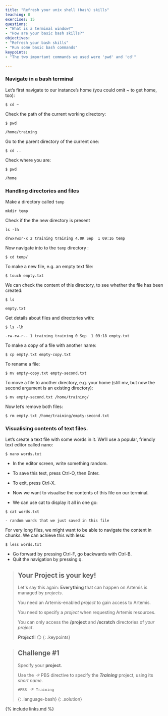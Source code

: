 ```yaml
---
title: "Refresh your unix shell (bash) skills"
teaching: 0
exercises: 15
questions:
- "What is a terminal window?"
- "How are your basic bash skills?"
objectives:
- "Refresh your bash skills"
- "Run some basic bash commands"
keypoints:
- "The two important commands we used were 'pwd' and 'cd'"

---
```





### Navigate in a bash terminal

Let’s first navigate to our instance’s home (you could omit ~ to get home, too):

```
$ cd ~
```

Check the path of the current working directory:

```
$ pwd
```

```
/home/training
```

Go to the parent directory of the current one:
```
$ cd ..
```

Check where you are:
```
$ pwd
```
```
/home
```

### Handling directories and files

Make a directory called `temp`

```
mkdir temp
```

Check if the the new directory is present
```
ls -lh
```
```
drwxrwxr-x 2 training training 4.0K Sep  1 09:16 temp
```

Now navigate into to the `temp` directory :
```
$ cd temp/
```

To make a new file, e.g. an empty text file:
```
$ touch empty.txt
```
We can check the content of this directory, to see whether the file has been created:
```
$ ls
```
```
empty.txt
```

Get details about files and directories with:
```
$ ls -lh 
```
```
-rw-rw-r-- 1 training training 0 Sep  1 09:18 empty.txt
```

To make a copy of a file with another name:
```
$ cp empty.txt empty-copy.txt 
```
To rename a file:
```
$ mv empty-copy.txt empty-second.txt
```

To move a file to another directory, e.g. your home (still mv, but now the second argument is an existing directory):
```
$ mv empty-second.txt /home/training/
```

Now let’s remove both files:
```
$ rm empty.txt /home/training/empty-second.txt
```

### Visualising contents of text files.

Let’s create a text file with some words in it. We’ll use a popular, friendly text editor called nano:
```
$ nano words.txt
```
- In the editor screen, write something random.
- To save this text, press Ctrl-O, then Enter.
- To exit, press Ctrl-X.

- Now we want to visualise the contents of this file on our terminal.
- We can use cat to display it all in one go:
```
$ cat words.txt
```
```
- random words that we just saved in this file
```

For very long files, we might want to be able to navigate the content in chunks. We can achieve this with less:
```
$ less words.txt
```
- Go forward by pressing Ctrl-F, go backwards with Ctrl-B.
- Quit the navigation by pressing q.



> ## Your Project is your key!
>
> Let's say this again: **Everything** that can happen on Artemis is managed by _projects_.
>
> You need an Artemis-enabled _project_ to gain access to Artemis.
>
> You need to specify a _project_ when requesting Artemis resources.
>
> You can only access the **/project** and **/scratch** directories of _your project_.
>
> _**Project**_!!  :smirk:
{: .keypoints}

> ## Challenge #1
> Specify your **project**.
>
> Use the ```-P``` PBS directive to specify the _**Training**_ project, using its _short name_.
> ~~~
> #PBS -P Training
> ~~~
> {: .language-bash}
{: .solution}


{% include links.md %}
